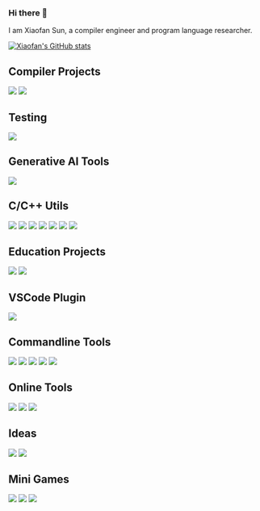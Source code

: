 ### Hi there 👋

<!--
**sunxfancy/sunxfancy** is a ✨ _special_ ✨ repository because its `README.md` (this file) appears on your GitHub profile.

Here are some ideas to get you started:

- 🔭 I’m currently working on ...
- 🌱 I’m currently learning ...
- 👯 I’m looking to collaborate on ...
- 🤔 I’m looking for help with ...
- 💬 Ask me about ...
- 📫 How to reach me: ...
- 😄 Pronouns: ...
- ⚡ Fun fact: ...
-->

I am Xiaofan Sun, a compiler engineer and program language researcher. 

[![Xiaofan's GitHub stats](https://github-readme-stats-eight-omega-20.vercel.app/api?username=sunxfancy)](https://github.com/sunxfancy)


## Compiler Projects
[![](https://github-readme-stats-eight-omega-20.vercel.app/api/pin/?username=elite-lang&repo=Elite)](https://github.com/elite-lang/Elite) [![](https://github-readme-stats-eight-omega-20.vercel.app/api/pin/?username=elite-lang&repo=RedApple)](https://github.com/elite-lang/RedApple) 

## Testing
[![](https://github-readme-stats-eight-omega-20.vercel.app/api/pin/?username=sunxfancy&repo=zeroerr)](https://github.com/sunxfancy/zeroerr) 

## Generative AI Tools
[![](https://github-readme-stats-eight-omega-20.vercel.app/api/pin/?username=sunxfancy&repo=SSUI)](https://github.com/sunxfancy/SSUI) 

## C/C++ Utils
[![](https://github-readme-stats-eight-omega-20.vercel.app/api/pin/?username=sunxfancy&repo=ECS.hpp)](https://github.com/sunxfancy/ECS.hpp) [![](https://github-readme-stats-eight-omega-20.vercel.app/api/pin/?username=sunxfancy&repo=ExIconv)](https://github.com/sunxfancy/ExIconv) [![](https://github-readme-stats-eight-omega-20.vercel.app/api/pin/?username=sunxfancy&repo=estring)](https://github.com/sunxfancy/estring)  [![](https://github-readme-stats-eight-omega-20.vercel.app/api/pin/?username=sunxfancy&repo=DSViz)](https://github.com/sunxfancy/DSViz) [![](https://github-readme-stats-eight-omega-20.vercel.app/api/pin/?username=sunxfancy&repo=VKBuilder)](https://github.com/sunxfancy/VKBuilder) [![](https://github-readme-stats-eight-omega-20.vercel.app/api/pin/?username=sunxfancy&repo=SmartPtr)](https://github.com/sunxfancy/SmartPtr) [![](https://github-readme-stats-eight-omega-20.vercel.app/api/pin/?username=sunxfancy&repo=Clist)](https://github.com/sunxfancy/Clist) 

## Education Projects
[![](https://github-readme-stats-eight-omega-20.vercel.app/api/pin/?username=PoEdu&repo=DarkArtsNexus)](https://github.com/PoEdu/DarkArtsNexus) [![](https://github-readme-stats-eight-omega-20.vercel.app/api/pin/?username=sunxfancy&repo=llvm-cn)](https://github.com/sunxfancy/llvm-cn) 

## VSCode Plugin
[![](https://github-readme-stats-eight-omega-20.vercel.app/api/pin/?username=sunxfancy&repo=vscode-llvm)](https://github.com/sunxfancy/vscode-llvm) 

## Commandline Tools
[![](https://github-readme-stats-eight-omega-20.vercel.app/api/pin/?username=sunxfancy&repo=ExeViewer)](https://github.com/sunxfancy/ExeViewer) [![](https://github-readme-stats-eight-omega-20.vercel.app/api/pin/?username=sunxfancy&repo=CodeFactory)](https://github.com/sunxfancy/CodeFactory) [![](https://github-readme-stats-eight-omega-20.vercel.app/api/pin/?username=sunxfancy&repo=UMake)](https://github.com/sunxfancy/UMake) [![](https://github-readme-stats-eight-omega-20.vercel.app/api/pin/?username=sunxfancy&repo=submit)](https://github.com/sunxfancy/submit) [![](https://github-readme-stats-eight-omega-20.vercel.app/api/pin/?username=sunxfancy&repo=FDO)](https://github.com/sunxfancy/FDO) 

## Online Tools
[![](https://github-readme-stats-eight-omega-20.vercel.app/api/pin/?username=sunxfancy&repo=clang-format-wasm)](https://github.com/sunxfancy/clang-format-wasm) [![](https://github-readme-stats-eight-omega-20.vercel.app/api/pin/?username=sunxfancy&repo=ShellEditor-Web)](https://github.com/sunxfancy/ShellEditor-Web)
[![](https://github-readme-stats-eight-omega-20.vercel.app/api/pin/?username=sunxfancy&repo=EverythingWasm)](https://github.com/sunxfancy/EverythingWasm) 

## Ideas
[![](https://github-readme-stats-eight-omega-20.vercel.app/api/pin/?username=sunxfancy&repo=LLVMCodeRunner)](https://github.com/sunxfancy/LLVMCodeRunner) [![](https://github-readme-stats-eight-omega-20.vercel.app/api/pin/?username=sunxfancy&repo=FSMLanguage)](https://github.com/sunxfancy/FSMLanguage) 

## Mini Games
[![](https://github-readme-stats-eight-omega-20.vercel.app/api/pin/?username=danieltan1517&repo=orange-xiangqi)](https://github.com/danieltan1517/orange-xiangqi) [![](https://github-readme-stats-eight-omega-20.vercel.app/api/pin/?username=sunxfancy&repo=Gtk2048)](https://github.com/sunxfancy/Gtk2048) [![](https://github-readme-stats-eight-omega-20.vercel.app/api/pin/?username=sunxfancy&repo=GtkFir)](https://github.com/sunxfancy/GtkFir)  
 

